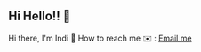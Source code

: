 ## Hi Hello!! 👋
Hi there, I'm Indi 👋 
How to reach me ✉️ : [Email me](mailto:indinamaull@gmail.com) 
